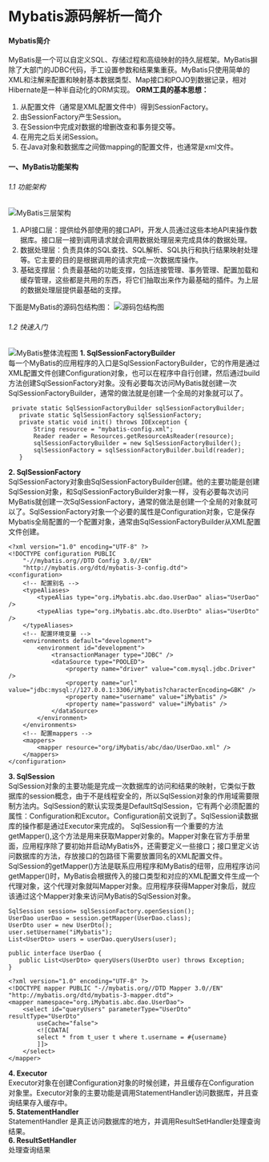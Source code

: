 Mybatis源码解析一简介
===================

#### Mybatis简介
MyBatis是一个可以自定义SQL、存储过程和高级映射的持久层框架。MyBatis摒除了大部门的JDBC代码，手工设置参数和结果集重获。MyBatis只使用简单的XML和注解来配置和映射基本数据类型、Map接口和POJO到数据记录，相对Hibernate是一种半自动化的ORM实现。
**ORM工具的基本思想：**
1. 从配置文件（通常是XML配置文件中）得到SessionFactory。
1. 由SessionFactory产生Session。
1. 在Session中完成对数据的增删改查和事务提交等。
1. 在用完之后关闭Session。
1. 在Java对象和数据库之间做mapping的配置文件，也通常是xml文件。
#### 一、MyBatis功能架构
###### 1.1 功能架构
![MyBatis三层架构](https://upload-images.jianshu.io/upload_images/8907519-6d131bac18666124.png?imageMogr2/auto-orient/strip%7CimageView2/2/w/1240)
1. API接口层：提供给外部使用的接口API，开发人员通过这些本地API来操作数据库。接口层一接到调用请求就会调用数据处理层来完成具体的数据处理。
1. 数据处理层：负责具体的SQL查找、SQL解析、SQL执行和执行结果映射处理等。它主要的目的是根据调用的请求完成一次数据库操作。
1. 基础支撑层：负责最基础的功能支撑，包括连接管理、事务管理、配置加载和缓存管理，这些都是共用的东西，将它们抽取出来作为最基础的插件。为上层的数据处理层提供最基础的支撑。

下面是MyBatis的源码包结构图：
![源码包结构图](https://upload-images.jianshu.io/upload_images/8907519-fcc2f4210a807e2d.png?imageMogr2/auto-orient/strip%7CimageView2/2/w/1240)
###### 1.2 快速入门
![MyBatis整体流程图](https://upload-images.jianshu.io/upload_images/8907519-16d952779bb162f2.png?imageMogr2/auto-orient/strip%7CimageView2/2/w/1240)
**1. SqlSessionFactoryBuilder**  
每一个MyBatis的应用程序的入口是SqlSessionFactoryBuilder，它的作用是通过XML配置文件创建Configuration对象，也可以在程序中自行创建，然后通过build方法创建SqlSessionFactory对象。没有必要每次访问MyBatis就创建一次SqlSessionFactoryBuilder，通常的做法就是创建一个全局的对象就可以了。
```
 private static SqlSessionFactoryBuilder sqlSessionFactoryBuilder;
   private static SqlSessionFactory sqlSessionFactory;
   private static void init() throws IOException {
       String resource = "mybatis-config.xml";
       Reader reader = Resources.getResourceAsReader(resource);
       sqlSessionFactoryBuilder = new SqlSessionFactoryBuilder();
       sqlSessionFactory = sqlSessionFactoryBuilder.build(reader);
   }
```
**2. SqlSessionFactory**  
SqlSessionFactory对象由SqlSessionFactoryBuilder创建。他的主要功能是创建SqlSession对象，和SqlSessionFactoryBuilder对象一样，没有必要每次访问MyBatis就创建一次SqlSessionFactory，通常的做法是创建一个全局的对象就可以了。SqlSessionFactory对象一个必要的属性是Configuration对象，它是保存Mybatis全局配置的一个配置对象，通常由SqlSessionFactoryBuilder从XML配置文件创建。
```
<?xml version="1.0" encoding="UTF-8" ?>
<!DOCTYPE configuration PUBLIC 
	"-//mybatis.org//DTD Config 3.0//EN"
	"http://mybatis.org/dtd/mybatis-3-config.dtd">
<configuration>
	<!-- 配置别名 -->
	<typeAliases>
		<typeAlias type="org.iMybatis.abc.dao.UserDao" alias="UserDao" />
		<typeAlias type="org.iMybatis.abc.dto.UserDto" alias="UserDto" />
	</typeAliases>
	<!-- 配置环境变量 -->
	<environments default="development">
		<environment id="development">
			<transactionManager type="JDBC" />
			<dataSource type="POOLED">
				<property name="driver" value="com.mysql.jdbc.Driver" />
				<property name="url" value="jdbc:mysql://127.0.0.1:3306/iMybatis?characterEncoding=GBK" />
				<property name="username" value="iMybatis" />
				<property name="password" value="iMybatis" />
			</dataSource>
		</environment>
	</environments>
	<!-- 配置mappers -->
	<mappers>
		<mapper resource="org/iMybatis/abc/dao/UserDao.xml" />
	</mappers>
</configuration>
```
**3. SqlSession**  
SqlSession对象的主要功能是完成一次数据库的访问和结果的映射，它类似于数据库的session概念，由于不是线程安全的，所以SqlSession对象的作用域需要限制方法内。SqlSession的默认实现类是DefaultSqlSession，它有两个必须配置的属性：Configuration和Excutor。Configuration前文说到了。SqlSession读数据库的操作都是通过Executor来完成的。
SqlSession有一个重要的方法getMapper(),这个方法是用来获取Mapper对象的。Mapper对象在官方手册里面，应用程序除了要初始并启动MyBatis外，还需要定义一些接口；接口里定义访问数据库的方法，存放接口的包路径下需要放置同名的XML配置文件。SqlSession的getMapper()方法是联系应用程序和MyBatis的纽带，应用程序访问getMapper()时，MyBatis会根据传入的接口类型和对应的XML配置文件生成一个代理对象，这个代理对象就叫Mapper对象。应用程序获得Mapper对象后，就应该通过这个Mapper对象来访问MyBatis的SqlSession对象。
```
SqlSession session= sqlSessionFactory.openSession();  
UserDao userDao = session.getMapper(UserDao.class);  
UserDto user = new UserDto();  
user.setUsername("iMybatis");  
List<UserDto> users = userDao.queryUsers(user);  
```
```
public interface UserDao {
   public List<UserDto> queryUsers(UserDto user) throws Exception;
}
```
```
<?xml version="1.0" encoding="UTF-8" ?>  
<!DOCTYPE mapper PUBLIC "-//mybatis.org//DTD Mapper 3.0//EN" "http://mybatis.org/dtd/mybatis-3-mapper.dtd">  
<mapper namespace="org.iMybatis.abc.dao.UserDao">  
    <select id="queryUsers" parameterType="UserDto" resultType="UserDto"  
        useCache="false">  
        <![CDATA[ 
        select * from t_user t where t.username = #{username} 
        ]]>  
    </select>  
</mapper>  
```
**4. Executor**  
Executor对象在创建Configuration对象的时候创建，并且缓存在Configuration对象里。Executor对象的主要功能是调用StatementHandler访问数据库，并且查询结果存入缓存中。  
**5. StatementHandler**  
StatementHandler 是真正访问数据库的地方，并调用ResultSetHandler处理查询结果。  
**6. ResultSetHandler**  
处理查询结果